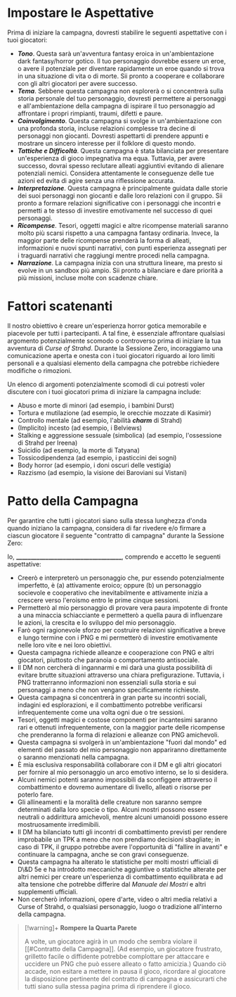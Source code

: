 # Impostare le Aspettative

Prima di iniziare la campagna, dovresti stabilire le seguenti aspettative con i tuoi giocatori:

* ***Tono***. Questa sarà un'avventura fantasy eroica in un'ambientazione dark fantasy/horror gotico. Il tuo personaggio dovrebbe essere un eroe, o avere il potenziale per diventare rapidamente un eroe quando si trova in una situazione di vita o di morte. Sii pronto a cooperare e collaborare con gli altri giocatori per avere successo.
* ***Tema***. Sebbene questa campagna non esplorerà o si concentrerà sulla storia personale del tuo personaggio, dovresti permettere ai personaggi e all'ambientazione della campagna di ispirare il tuo personaggio ad affrontare i propri rimpianti, traumi, difetti e paure.
* ***Coinvolgimento***. Questa campagna si svolge in un'ambientazione con una profonda storia, incluse relazioni complesse tra decine di personaggi non giocanti. Dovresti aspettarti di prendere appunti e mostrare un sincero interesse per il folklore di questo mondo.
* ***Tattiche e Difficoltà***. Questa campagna è stata bilanciata per presentare un'esperienza di gioco impegnativa ma equa. Tuttavia, per avere successo, dovrai spesso reclutare alleati aggiuntivi evitando di alienare potenziali nemici. Considera attentamente le conseguenze delle tue azioni ed evita di agire senza una riflessione accurata.
* ***Interpretazione***. Questa campagna è principalmente guidata dalle storie dei suoi personaggi non giocanti e dalle loro relazioni con il gruppo. Sii pronto a formare relazioni significative con i personaggi che incontri e permetti a te stesso di investire emotivamente nel successo di quei personaggi.
* ***Ricompense***. Tesori, oggetti magici e altre ricompense materiali saranno molto più scarsi rispetto a una campagna fantasy ordinaria. Invece, la maggior parte delle ricompense prenderà la forma di alleati, informazioni e nuovi spunti narrativi, con punti esperienza assegnati per i traguardi narrativi che raggiungi mentre procedi nella campagna.
* ***Narrazione***. La campagna inizia con una struttura lineare, ma presto si evolve in un sandbox più ampio. Sii pronto a bilanciare e dare priorità a più missioni, incluse molte con scadenze chiare.

# Fattori scatenanti

Il nostro obiettivo è creare un'esperienza horror gotica memorabile e piacevole per tutti i partecipanti. A tal fine, è essenziale affrontare qualsiasi argomento potenzialmente scomodo o controverso prima di iniziare la tua avventura di *Curse of Strahd*. Durante la Sessione Zero, incoraggiamo una comunicazione aperta e onesta con i tuoi giocatori riguardo ai loro limiti personali e a qualsiasi elemento della campagna che potrebbe richiedere modifiche o rimozioni.

Un elenco di argomenti potenzialmente scomodi di cui potresti voler discutere con i tuoi giocatori prima di iniziare la campagna include:

* Abuso e morte di minori (ad esempio, i bambini Durst)
* Tortura e mutilazione (ad esempio, le orecchie mozzate di Kasimir)
* Controllo mentale (ad esempio, l'abilità ***charm*** di Strahd)
* (Implicito) incesto (ad esempio, i Belviews)
* Stalking e aggressione sessuale (simbolica) (ad esempio, l'ossessione di Strahd per Ireena)
* Suicidio (ad esempio, la morte di Tatyana)
* Tossicodipendenza (ad esempio, i pasticcini dei sogni)
* Body horror (ad esempio, i doni oscuri delle vestigia)
* Razzismo (ad esempio, la visione dei Baroviani sui Vistani)

# Patto della Campagna

Per garantire che tutti i giocatori siano sulla stessa lunghezza d'onda quando iniziano la campagna, considera di far rivedere e/o firmare a ciascun giocatore il seguente "contratto di campagna" durante la Sessione Zero:

<div class="description">
<p>Io, <strong>&#95;&#95;&#95;&#95;&#95;&#95;&#95;&#95;&#95;&#95;&#95;&#95;&#95;&#95;&#95;&#95;&#95;&#95;&#95;&#95;&#95;&#95;&#95;&#95;&#95;&#95;&#95;&#95;&#95;&#95;&#95;&#95;&#95;&#95;&#95;&#95;</strong>, comprendo e accetto le seguenti aspettative:</p>
<ul>
<li>Creerò e interpreterò un personaggio che, pur essendo potenzialmente imperfetto, è (a) attivamente eroico; oppure (b) un personaggio socievole e cooperativo che inevitabilmente e attivamente inizia a crescere verso l'eroismo entro le prime cinque sessioni.</li>
<li>Permetterò al mio personaggio di provare vera paura impotente di fronte a una minaccia schiacciante e permetterò a quella paura di influenzare le azioni, la crescita e lo sviluppo del mio personaggio.</li>
<li>Farò ogni ragionevole sforzo per costruire relazioni significative a breve e lungo termine con i PNG e mi permetterò di investire emotivamente nelle loro vite e nei loro obiettivi.</li>
<li>Questa campagna richiede alleanze e cooperazione con PNG e altri giocatori, piuttosto che paranoia o comportamento antisociale.</li>
<li>Il DM non cercherà di ingannarmi e mi darà una giusta possibilità di evitare brutte situazioni attraverso una chiara prefigurazione. Tuttavia, i PNG tratterranno informazioni non essenziali sulla storia e sui personaggi a meno che non vengano specificamente richieste.</li>
<li>Questa campagna si concentrerà in gran parte su incontri sociali, indagini ed esplorazioni, e il combattimento potrebbe verificarsi infrequentemente come una volta ogni due o tre sessioni.</li>
<li>Tesori, oggetti magici e costose componenti per incantesimi saranno rari e ottenuti infrequentemente, con la maggior parte delle ricompense che prenderanno la forma di relazioni e alleanze con PNG amichevoli.</li>
<li>Questa campagna si svolgerà in un'ambientazione "fuori dal mondo" ed elementi del passato del mio personaggio non appariranno direttamente o saranno menzionati nella campagna.</li>
<li>È mia esclusiva responsabilità collaborare con il DM e gli altri giocatori per fornire al mio personaggio un arco emotivo interno, se lo si desidera.</li>
<li>Alcuni nemici potenti saranno impossibili da sconfiggere attraverso il combattimento e dovremo aumentare di livello, alleati o risorse per poterlo fare.</li>
<li>Gli allineamenti e la moralità delle creature non saranno sempre determinati dalla loro specie o tipo. Alcuni mostri possono essere neutrali o addirittura amichevoli, mentre alcuni umanoidi possono essere mostruosamente irredimibili.</li>
<li>Il DM ha bilanciato tutti gli incontri di combattimento previsti per rendere improbabile un TPK a meno che non prendiamo decisioni sbagliate; in caso di TPK, il gruppo potrebbe avere l'opportunità di "fallire in avanti" e continuare la campagna, anche se con gravi conseguenze.</li>
<li>Questa campagna ha alterato le statistiche per molti mostri ufficiali di D\&D 5e e ha introdotto meccaniche aggiuntive o statistiche alterate per altri nemici per creare un'esperienza di combattimento equilibrata e ad alta tensione che potrebbe differire dal <em>Manuale dei Mostri</em> e altri supplementi ufficiali.</li>
<li>Non cercherò informazioni, opere d'arte, video o altri media relativi a Curse of Strahd, o qualsiasi personaggio, luogo o tradizione all'interno della campagna.</li>
</ul>
</div>

> [!warning]+ **Rompere la Quarta Parete**
>
> A volte, un giocatore agirà in un modo che sembra violare il \[\[#Contratto della Campagna]]. (Ad esempio, un giocatore frustrato, grilletto facile o diffidente potrebbe complottare per attaccare e uccidere un PNG che può essere alleato o fatto amicizia.) Quando ciò accade, non esitare a mettere in pausa il gioco, ricordare al giocatore la disposizione pertinente del contratto di campagna e assicurarti che tutti siano sulla stessa pagina prima di riprendere il gioco.
